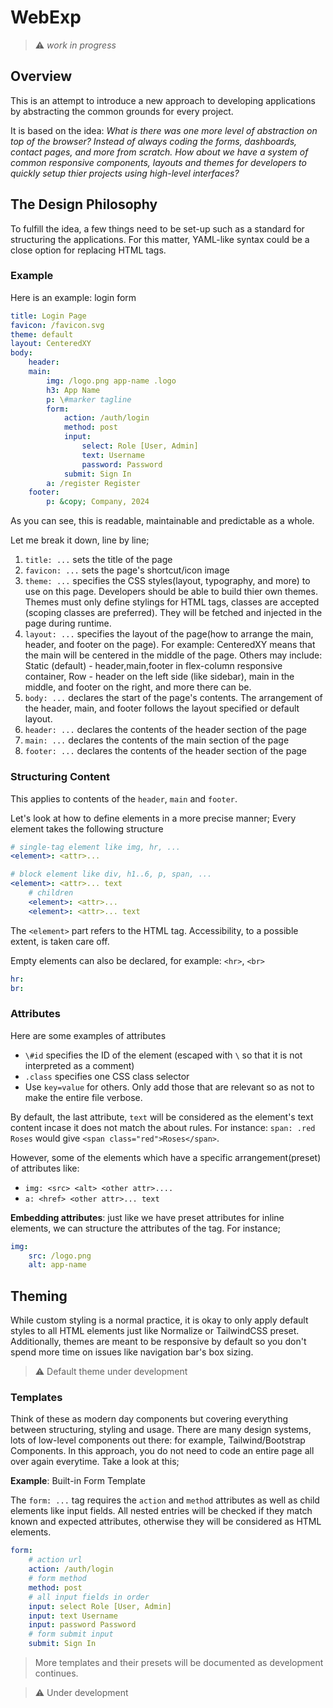 # WebExp

>:warning: _work in progress_

## Overview

This is an attempt to introduce a new approach to developing applications by abstracting the common grounds for every project.

It is based on the idea: _What is there was one more level of abstraction on top of the browser? Instead of always coding the forms, dashboards, contact pages, and more from scratch. How about we have a system of common responsive components, layouts and themes for developers to quickly setup thier projects using high-level interfaces?_

## The Design Philosophy

To fulfill the idea, a few things need to be set-up such as a standard for structuring the applications. For this matter, YAML-like syntax could be a close option for replacing HTML tags.

### Example

Here is an example: login form

```yaml
title: Login Page
favicon: /favicon.svg
theme: default
layout: CenteredXY
body:
	header:
	main:
		img: /logo.png app-name .logo
		h3: App Name
		p: \#marker tagline 
		form:
			action: /auth/login
			method: post
			input:
				select: Role [User, Admin]
				text: Username
				password: Password
			submit: Sign In
		a: /register Register
	footer:
		p: &copy; Company, 2024
```

As you can see, this is readable, maintainable and predictable as a whole. 

Let me break it down, line by line;
1. `title: ...` sets the title of the page
2. `favicon: ...` sets the page's shortcut/icon image
3. `theme: ...` specifies the CSS styles(layout, typography, and more) to use on this page. Developers should be able to build thier own themes. Themes must only define stylings for HTML tags, classes are accepted (scoping classes are preferred). They will be fetched and injected in the page during runtime.
4. `layout: ...` specifies the layout of the page(how to arrange the main, header, and footer on the page). For example: CenteredXY means that the main will be centered in the middle of the page. Others may include: Static (default) - header,main,footer in flex-column responsive container, Row - header on the left side (like sidebar), main in the middle, and footer on the right, and more there can be.
5. `body: ...` declares the start of the page's contents. The arrangement of the header, main, and footer follows the layout specified or default layout.
6. `header: ...` declares the contents of the header section of the page
7. `main: ...` declares the contents of the main section of the page
8. `footer: ...` declares the contents of the header section of the page

### Structuring Content

This applies to contents of the `header`, `main` and `footer`.

Let's look at how to define elements in a more precise manner; Every element takes the following structure
```yaml
# single-tag element like img, hr, ...
<element>: <attr>...

# block element like div, h1..6, p, span, ...
<element>: <attr>... text
	# children
	<element>: <attr>...
	<element>: <attr>... text
```

The `<element>` part refers to the HTML tag. Accessibility, to a possible extent, is taken care off. 

Empty elements can also be declared, for example: `<hr>`, `<br>`

```yaml
hr:
br:
```

### Attributes 

Here are some examples of attributes
- `\#id` specifies the ID of the element (escaped with `\` so that it is not interpreted as a comment)
- `.class` specifies one CSS class selector
- Use `key=value` for others. Only add those that are relevant so as not to make the entire file verbose.

By default, the last attribute, `text` will be considered as the element's text content incase it does not match the about rules.
For instance: `span: .red Roses` would give `<span class="red">Roses</span>`.

However, some of the elements which have a specific arrangement(preset) of attributes like:
- `img: <src> <alt> <other attr>....`
- `a: <href> <other attr>... text`

**Embedding attributes**: just like we have preset attributes for inline elements, we can structure the attributes of the tag. For instance;

```yaml
img:
	src: /logo.png
	alt: app-name
```

## Theming

While custom styling is a normal practice, it is okay to only apply default styles to all HTML elements just like Normalize or TailwindCSS preset. Additionally, themes are meant to be responsive by default so you don't spend more time on issues like navigation bar's box sizing.  

>:warning: Default theme under development

### Templates

Think of these as modern day components but covering everything between structuring, styling and usage. There are many design systems, lots of low-level components out there: for example, Tailwind/Bootstrap Components. In this approach, you do not need to code an entire page all over again everytime. Take a look at this;

**Example**: Built-in Form Template

The `form: ...` tag requires the `action` and `method` attributes as well as child elements like input fields. All nested entries will be checked if they match known and expected attributes, otherwise they will be considered as HTML elements.

```yaml
form:
	# action url
	action: /auth/login
	# form method
	method: post
	# all input fields in order
	input: select Role [User, Admin]
	input: text Username
	input: password Password
	# form submit input 
	submit: Sign In
```

>More templates and their presets will be documented as development continues.

>:warning: Under development